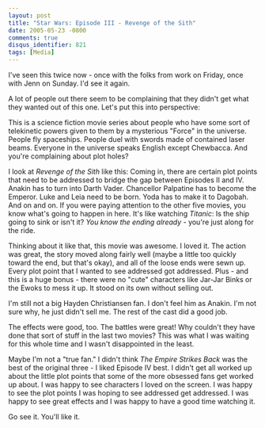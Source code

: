 ```yaml
---
layout: post
title: "Star Wars: Episode III - Revenge of the Sith"
date: 2005-05-23 -0800
comments: true
disqus_identifier: 821
tags: [Media]
---
```

I've seen this twice now - once with the folks from work on Friday, once
with Jenn on Sunday. I'd see it again.
 
 A lot of people out there seem to be complaining that they didn't get
what they wanted out of this one. Let's put this into perspective:
 
 This is a science fiction movie series about people who have some sort
of telekinetic powers given to them by a mysterious "Force" in the
universe. People fly spaceships. People duel with swords made of
contained laser beams. Everyone in the universe speaks English except
Chewbacca. And you're complaining about plot holes?
 
 I look at *Revenge of the Sith* like this: Coming in, there are certain
plot points that need to be addressed to bridge the gap between Episodes
II and IV. Anakin has to turn into Darth Vader. Chancellor Palpatine has
to become the Emperor. Luke and Leia need to be born. Yoda has to make
it to Dagobah. And on and on. If you were paying attention to the other
five movies, you know what's going to happen in here. It's like watching
*Titanic*: Is the ship going to sink or isn't it? *You know the ending
already* - you're just along for the ride.
 
 Thinking about it like that, this movie was awesome. I loved it. The
action was great, the story moved along fairly well (maybe a little too
quickly toward the end, but that's okay), and all of the loose ends were
sewn up. Every plot point that I wanted to see addressed got addressed.
Plus - and this is a huge bonus - there were no "cute" characters like
Jar-Jar Binks or the Ewoks to mess it up. It stood on its own without
selling out.
 
 I'm still not a big Hayden Christiansen fan. I don't feel him as
Anakin. I'm not sure why, he just didn't sell me. The rest of the cast
did a good job.
 
 The effects were good, too. The battles were great! Why couldn't they
have done that sort of stuff in the last two movies? This was what I was
waiting for this whole time and I wasn't disappointed in the least.
 
 Maybe I'm not a "true fan." I didn't think *The Empire Strikes Back*
was the best of the original three - I liked Episode IV best. I didn't
get all worked up about the little plot points that some of the more
obsessed fans get worked up about. I was happy to see characters I loved
on the screen. I was happy to see the plot points I was hoping to see
addressed get addressed. I was happy to see great effects and I was
happy to have a good time watching it.
 
 Go see it. You'll like it.
